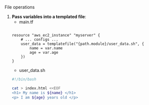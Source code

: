File operations

1. **Pass variables into a templated file**:
    - main.tf
    ```hcl
    
    resource "aws_ec2_instance" "myserver" {
        # ... configs ...
        user_data = templatefile("{path.module}/user_data.sh", {
            name = var.name
            age = var.age
        })
    }
    ```
    - user_data.sh
    ```sh
    #!/bin/bash
    
    cat > index.html <<EOF
    <h1> My name is ${name} </h1>
    <p> I am ${age} years old </p>
    ```

